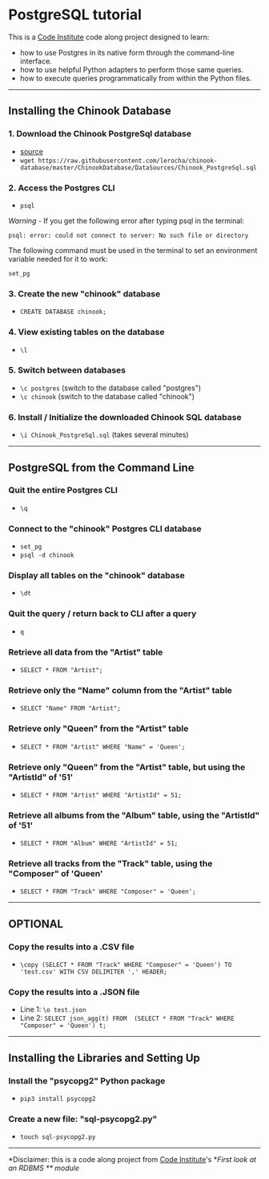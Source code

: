 # PostgreSQL tutorial

This is a [Code Institute](https://codeinstitute.net/) code along project designed to learn:
- how to use Postgres in its native form through the command-line interface.
- how to use helpful Python adapters to perform those same queries.
- how to execute queries programmatically from within the Python files.

---

## Installing the Chinook Database

### 1. Download the Chinook PostgreSql database
- [source](https://github.com/lerocha/chinook-database/blob/master/ChinookDatabase/DataSources/Chinook_PostgreSql.sql)
- `wget https://raw.githubusercontent.com/lerocha/chinook-database/master/ChinookDatabase/DataSources/Chinook_PostgreSql.sql`

### 2. Access the Postgres CLI
- `psql`

*Warning* - If you get the following error after typing psql in the terminal:

`psql: error: could not connect to server: No such file or directory`

The following command must be used in the terminal to set an environment variable needed for it to work:

`set_pg`

### 3. Create the new "chinook" database
- `CREATE DATABASE chinook;`

### 4. View existing tables on the database
- `\l`

### 5. Switch between databases
- `\c postgres` (switch to the database called "postgres")
- `\c chinook` (switch to the database called "chinook")

### 6. Install / Initialize the downloaded Chinook SQL database
- `\i Chinook_PostgreSql.sql` (takes several minutes)

---

## PostgreSQL from the Command Line

### Quit the entire Postgres CLI
- `\q`

### Connect to the "chinook" Postgres CLI database
- `set_pg`
- `psql -d chinook`

### Display all tables on the "chinook" database
- `\dt`

### Quit the query / return back to CLI after a query
- `q`

### Retrieve all data from the "Artist" table
- `SELECT * FROM "Artist";`

### Retrieve only the "Name" column from the "Artist" table
- `SELECT "Name" FROM "Artist";`

### Retrieve only "Queen" from the "Artist" table
- `SELECT * FROM "Artist" WHERE "Name" = 'Queen';`

### Retrieve only "Queen" from the "Artist" table, but using the "ArtistId" of '51'
- `SELECT * FROM "Artist" WHERE "ArtistId" = 51;`

### Retrieve all albums from the "Album" table, using the "ArtistId" of '51'
- `SELECT * FROM "Album" WHERE "ArtistId" = 51;`

### Retrieve all tracks from the "Track" table, using the "Composer" of 'Queen'
- `SELECT * FROM "Track" WHERE "Composer" = 'Queen';`

---

## OPTIONAL

### Copy the results into a .CSV file
- `\copy (SELECT * FROM "Track" WHERE "Composer" = 'Queen') TO 'test.csv' WITH CSV DELIMITER ',' HEADER;`

### Copy the results into a .JSON file
- Line 1: `\o test.json`
- Line 2: `SELECT json_agg(t) FROM  (SELECT * FROM "Track" WHERE "Composer" = 'Queen') t;`

---

## Installing the Libraries and Setting Up

### Install the "psycopg2" Python package
- `pip3 install psycopg2`

### Create a new file: "sql-psycopg2.py"
- `touch sql-psycopg2.py`

---


*Disclaimer: this is a code along project from [Code Institute](https://codeinstitute.net/)'s **First look at an RDBMS ** module*